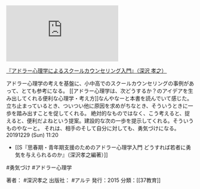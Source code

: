 [![](https://gyazo.com/09b786caf89d9a54c133cd771f1749cf.img)](http://amzn.to/369lG3M)

[『アドラー心理学によるスクールカウンセリング入門』（深沢 孝之）](https://amzn.to/369lG3M)

アドラー心理学の考えを基盤に、小中高でのスクールカウンセリングの事例があって、とても参考になる。
[[アドラー心理学は、次どうするか？のアイデアを生み出してくれる便利な心理学・考え方]]なんやなーと本書を読んでいて感じた。
立ち止まっているとき、ついつい他に原因を求めがちなとき、そういうときに一歩を踏み出すことを促してくれる。
絶対的なものではなく、こう考えると、捉えると、便利だよねという提案。建設的な次の一歩を提示してくれる。そういうものやなーと。
それは、相手のそして自分に対しても、勇気づけになる。
20191229 (Sun) 11:20

- [[S『思春期・青年期支援のためのアドラー心理学入門 どうすれば若者に勇気を与えられるのか』（深沢孝之編著）]]

#勇気づけ #アドラー心理学 

著者： #深沢孝之
出版社： #アルテ
発行：2015
分類：[[37教育]]